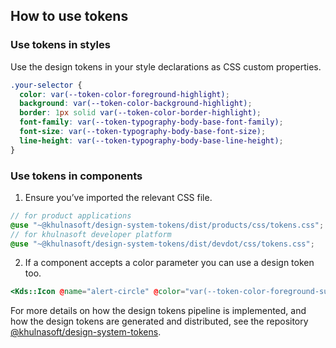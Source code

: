 ## How to use tokens

### Use tokens in styles

Use the design tokens in your style declarations as CSS custom properties.

```css
.your-selector {
  color: var(--token-color-foreground-highlight);
  background: var(--token-color-background-highlight);
  border: 1px solid var(--token-color-border-highlight);
  font-family: var(--token-typography-body-base-font-family);
  font-size: var(--token-typography-body-base-font-size);
  line-height: var(--token-typography-body-base-line-height);
}
```

### Use tokens in components

1. Ensure you’ve imported the relevant CSS file.

```scss
// for product applications
@use "~@khulnasoft/design-system-tokens/dist/products/css/tokens.css";
// for khulnasoft developer platform
@use "~@khulnasoft/design-system-tokens/dist/devdot/css/tokens.css";
```

2. If a component accepts a color parameter you can use a design token too.

```handlebars
<Kds::Icon @name="alert-circle" @color="var(--token-color-foreground-success)" />
```

For more details on how the design tokens pipeline is implemented, and how the design tokens are generated and distributed, see the repository [@khulnasoft/design-system-tokens](https://github.com/khulnasoft/design-system/tree/main/packages/tokens).
